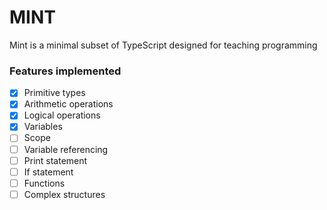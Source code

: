 # MINT
 Mint is a minimal subset of TypeScript designed for teaching programming


### Features implemented 

- [x] Primitive types
- [x] Arithmetic operations 
- [x] Logical operations
- [x] Variables
- [ ] Scope
- [ ] Variable referencing
- [ ] Print statement
- [ ] If statement
- [ ] Functions
- [ ] Complex structures 
